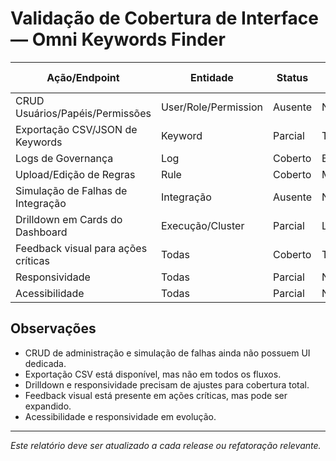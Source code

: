 # Validação de Cobertura de Interface — Omni Keywords Finder

| Ação/Endpoint                        | Entidade      | Status   | Feedback Visual |
|--------------------------------------|--------------|----------|-----------------|
| CRUD Usuários/Papéis/Permissões      | User/Role/Permission | Ausente  | Não aplicável   |
| Exportação CSV/JSON de Keywords      | Keyword      | Parcial  | Toast/Loader    |
| Logs de Governança                   | Log          | Coberto  | Badge/Toast     |
| Upload/Edição de Regras              | Rule         | Coberto  | Modal/Toast     |
| Simulação de Falhas de Integração    | Integração   | Ausente  | Não aplicável   |
| Drilldown em Cards do Dashboard      | Execução/Cluster | Parcial  | Loader/Badge    |
| Feedback visual para ações críticas  | Todas        | Coberto  | Toast/Modal     |
| Responsividade                       | Todas        | Parcial  | Não aplicável   |
| Acessibilidade                       | Todas        | Parcial  | Não aplicável   |

## Observações
- CRUD de administração e simulação de falhas ainda não possuem UI dedicada.
- Exportação CSV está disponível, mas não em todos os fluxos.
- Drilldown e responsividade precisam de ajustes para cobertura total.
- Feedback visual está presente em ações críticas, mas pode ser expandido.
- Acessibilidade e responsividade em evolução.

---

*Este relatório deve ser atualizado a cada release ou refatoração relevante.* 